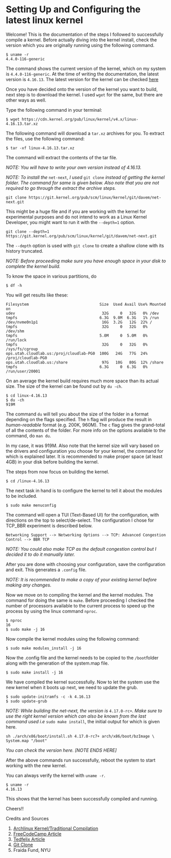 # Setting Up and Configuring the latest linux kernel
Welcome! This is the documentation of the steps I followed to
successfully compile a kernel.
Before actually diving into the kernel install, check the version which
you are originally running using the following command.

```
$ uname -r
4.4.0-116-generic
```

The command shows the current version of the kernel, which on my system
is `4.4.0-116-generic`. At the time of
writing the documentation, the latest version is `4.16.13`. The latest
version for the kernel can be checked [here](https://www.kernel.org/)

Once you have decided onto the version of the kernel you want to build, next step is to download the kernel. I used `wget` for the same, but there are other ways as well.

Type the following command in your terminal:

```
$ wget https://cdn.kernel.org/pub/linux/kernel/v4.x/linux-4.16.13.tar.xz
```

The following command will download a `tar.xz` archives for you. To extract the files, use the following command:

```
$ tar -xf linux-4.16.13.tar.xz
```
The command will extract the contents of the tar file.

*NOTE: You will have to write your own version instead of 4.16.13.*

*NOTE: To install the* `net-next`, *I used* `git clone` *instead of
getting the kernel folder. The command for same is given below. Also
note that you are not required to go through the extract the archive
steps.*

```
git clone https://git.kernel.org/pub/scm/linux/kernel/git/davem/net-next.git
```
This might be a huge file and if you are working with the kernel for
experimental purposes and do not intend to work as a Linux Kernel
Developer, you might want to run it with the `--depth=1` option.

```
git clone --depth=1 https://git.kernel.org/pub/scm/linux/kernel/git/davem/net-next.git
```
The `--depth` option is used with `git clone` to create a shallow clone
with its history truncated.

*NOTE: Before proceeding make sure you have enough space in your disk to
complete the kernel build.*

To know the space in various partitions, do

```
$ df -h
```
You will get results like these:

```
Filesystem                               Size  Used Avail Use% Mounted on
udev                                      32G     0   32G   0% /dev
tmpfs                                    6.3G  9.0M  6.3G   1% /run
/dev/nvme0n1p1                            16G  3.2G   12G  22% /
tmpfs                                     32G     0   32G   0% /dev/shm
tmpfs                                    5.0M     0  5.0M   0% /run/lock
tmpfs                                     32G     0   32G   0% /sys/fs/cgroup
ops.utah.cloudlab.us:/proj/cloudlab-PG0  100G   24G   77G  24% /proj/cloudlab-PG0
ops.utah.cloudlab.us:/share               97G   10G   80G  12% /share
tmpfs                                    6.3G     0  6.3G   0% /run/user/20001
```

On an average the kernel build requires much more space than its actual
size. The size of the kernel can be found out by `du -ch`.

```
$ cd linux-4.16.13
$ du -ch
919M
```

The command `du` will tell you about the size of the folder in a format
depending on the flags specified. The `h` flag will produce the result
in *human-readable* format (e.g. 200K, 960M). The `c` flag gives the
grand-total of all the contents of the folder. For more info on the
options available to the command, do `man du`.

In my case, it was 919M. Also note that the kernel size will vary based
on the drivers and configuration you choose for your kernel, the command
for which is explained later. It is recommended to make proper space
(at least 4GB) in your disk before building the kernel.

The steps from now focus on building the kernel.

```
$ cd /linux-4.16.13
```

The next task in hand is to configure the kernel to tell it about the
modules to be included.

```
$ sudo make menuconfig
```

The command will open a TUI (Text-Based UI) for the configuration, with directions on
the top to select/de-select. The configuration I chose for TCP_BBR
experiment is described below.

`Networking Support --> Networking Options --> TCP: Advanced Congestion
Control --> BBR TCP`

*NOTE: You could also make TCP as the default congestion control but I
decided it to do it manually later.*


After you are done with choosing your
configuration, save the configuration and exit.
This generates a `.config` file.

*NOTE: It is recommended to make a copy of your existing kernel before
making any changes.*

Now we move on to compiling the kernel and the kernel modules. The
command for doing the same is `make`. Before proceeding I checked the
number of processors available to the current process to speed up the
process by using the linux command `nproc`.

```
$ nproc
16
$ sudo make -j 16
```

Now compile the kernel modules using the following command:

```
$ sudo make modules_install -j 16
```

Now the .config file and the kernel needs to be copied to the
`/boot`folder along with the generation of the system.map file.

```
$ sudo make install -j 16
```

We have compiled the kernel successfully. Now to let the system use the
new kernel when it boots up next, we need to update the grub.

```
$ sudo update-initramfs -c -k 4.16.13
$ sudo update-grub
```
*NOTE: While building the net-next, the version is* `4.17.0-rc+`. *Make
sure to use the right kernel version which can also be known from the
last command used i.e* `sudo make install`, the initial output for which is
given here.

```
sh ./arch/x86/boot/install.sh 4.17.0-rc7+ arch/x86/boot/bzImage \
System.map "/boot"
```

*You can check the version here. [NOTE ENDS HERE]*


After the above commands run successfully, reboot the system to start
working with the new kernel.

You can always verify the kernel with `uname -r`.

```
$ uname -r
4.16.13
```
This shows that the kernel has been successfully compiled and running.

Cheers!!

Credits and Sources
1. [Archlinux Kernel/Traditional
	 Compilation](https://wiki.archlinux.org/index.php/Kernels/Traditional_compilation)
2. [FreeCodeCamp
	 Article](https://medium.freecodecamp.org/building-and-installing-the-latest-linux-kernel-from-source-6d8df5345980)
3. [Tedfelix Article](http://tedfelix.com/linux/kernel-build.html)
4. [Git Clone](https://git-scm.com/docs/git-clone)
4. Fraida Fund, NYU

